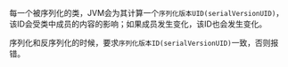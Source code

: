 每一个被序列化的类，JVM会为其计算一个`序列化版本UID(serialVersionUID)`，
该ID会受类中成员的内容的影响；如果成员发生变化，该ID也会发生变化。

序列化和反序列化的时候，要求`序列化版本ID(serialVersionUID)`一致，否则报错。

